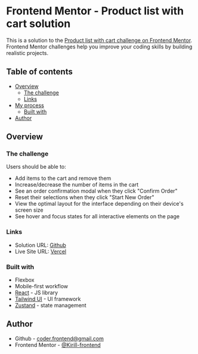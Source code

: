 # Frontend Mentor - Product list with cart solution

This is a solution to the [Product list with cart challenge on Frontend Mentor](https://www.frontendmentor.io/challenges/product-list-with-cart-5MmqLVAp_d). Frontend Mentor challenges help you improve your coding skills by building realistic projects.

## Table of contents

- [Overview](#overview)
  - [The challenge](#the-challenge)
  - [Links](#links)
- [My process](#my-process)
  - [Built with](#built-with)
- [Author](#author)

## Overview

### The challenge

Users should be able to:

- Add items to the cart and remove them
- Increase/decrease the number of items in the cart
- See an order confirmation modal when they click "Confirm Order"
- Reset their selections when they click "Start New Order"
- View the optimal layout for the interface depending on their device's screen size
- See hover and focus states for all interactive elements on the page

### Links

- Solution URL: [Github](https://github.com/Kirill-frontend/FM-cart-list)
- Live Site URL: [Vercel](https://fm-cart-list.vercel.app/)

### Built with

- Flexbox
- Mobile-first workflow
- [React](https://reactjs.org/) - JS library
- [Tailwind UI](https://tailwindcss.com/) - UI framework
- [Zustand](https://zustand-demo.pmnd.rs/) - state management

## Author

- Github - [coder.frontend@gmail.com](https://github.com/Kirill-frontend)
- Frontend Mentor - [@Kirill-frontend](https://www.frontendmentor.io/profile/Kirill-frontend)

